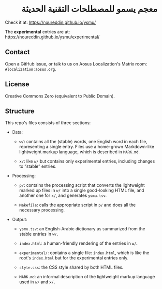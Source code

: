 <h1 dir="rtl">معجم يسمو للمصطلحات التقنية الحديثة</h1>

Check it at: https://noureddin.github.io/ysmu/

The **experimental** entries are at: https://noureddin.github.io/ysmu/experimental/

## Contact

Open a GitHub issue, or talk to us on Aosus Localization's Matrix room: `#localization:aosus.org`.

## License

Creative Commons Zero (equivalent to Public Domain).

## Structure

This repo's files consists of three sections:

- Data:

    - `w/`: contains all the (stable) words, one English word in each file, representing a single entry. Files use a home-grown Markdown-like lightweight markup language, which is described in `MARK.md`.

    - `x/`: like `w/` but contains only experimental entries, including changes to “stable” entries.

- Processing:

    - `p/`: contains the processing script that converts the lightweight marked up files in `w/` into a single good-looking HTML file, and another one for `x/`, and generates `ysmu.tsv`.

    - `Makefile`: calls the appropriate script in `p/` and does all the necessary processing.

- Output:

    - `ysmu.tsv`: an English-Arabic dictionary as summarized from the stable entries in `w/`.

    - `index.html`: a human-friendly rendering of the entries in `w/`.

    - `experimental/`: contains a single file: `index.html`, which is like the root's `index.html` but for the experimental entries only.

    - `style.css`: the CSS style shared by both HTML files.

    - `MARK.md`: an informal description of the lightweight markup language used in `w/` and `x/`.
